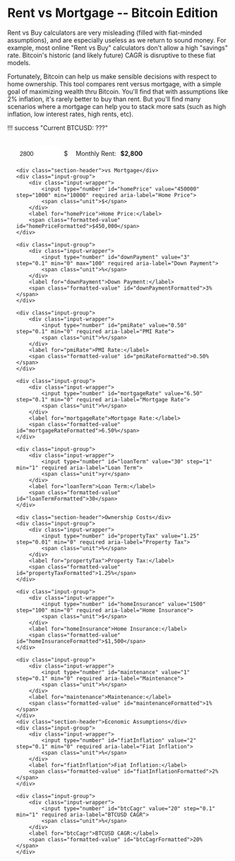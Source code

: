 # Rent vs Mortgage -- Bitcoin Edition

Rent vs Buy calculators are very misleading (filled with fiat-minded assumptions), and are especially useless as we return to sound money. For example, most online "Rent vs Buy" calculators don't allow a high "savings" rate. Bitcoin's historic (and likely future) CAGR is disruptive to these fiat models.

Fortunately, Bitcoin can help us make sensible decisions with respect to home ownership.
This tool compares rent versus mortgage, with a simple goal of maximizing wealth thru Bitcoin. You'll find that with assumptions like 2% inflation, it's rarely better to buy than rent. But you'll find many scenarios where a mortgage can help you to stack more sats (such as high inflation, low interest rates, high rents, etc).

<style>
    .md-content {
        padding: 20px;
    }
    .input-container {
        padding: 20px;
        border: 1px solid var(--md-default-fg-color--light);
        border-radius: 8px;
        background: var(--md-default-bg-color);
        margin-bottom: 20px;
    }
    .input-group {
        display: flex;
        align-items: center;
        margin-bottom: 15px;
    }
    .input-wrapper {
        display: flex;
        align-items: stretch;
        border: 1px solid var(--md-default-fg-color--light);
        border-radius: 4px;
        background: var(--md-default-bg-color);
        transition: border-color 0.2s, box-shadow 0.2s;
    }
    .input-wrapper:hover {
        border-color: var(--md-primary-fg-color--light);
    }
    .input-wrapper:focus-within {
        border-color: var(--md-primary-fg-color);
        box-shadow: 0 0 5px rgba(var(--md-primary-fg-color--rgb), 0.3);
    }
    input[type="number"] {
        width: 100px;
        padding: 8px;
        border: none;
        font-size: 1em;
        color: var(--md-default-fg-color);
        outline: none;
        border-radius: 4px 0 0 4px;
    }
    .unit {
        padding: 0 8px;
        font-size: 1em;
        color: var(--md-default-fg-color);
        pointer-events: none;
        border-left: 1px solid var(--md-default-fg-color--light);
        background: rgba(var(--md-default-bg-color--rgb), 0.7);
        display: flex;
        align-items: center;
        border-radius: 0 4px 4px 0;
    }
    label {
        font-size: 1em;
        color: var(--md-default-fg-color);
        margin-left: 10px;
        margin-right: 10px;
    }
    .formatted-value {
        font-weight: bold;
        color: var(--md-primary-fg-color);
    }
    #error {
        margin-top: 10px;
        padding: 10px;
        border: 1px solid var(--md-typeset-color-error);
        border-radius: 4px;
        background: var(--md-default-bg-color);
        color: var(--md-typeset-color-error);
        font-size: 0.9em;
    }
    #results {
        margin-top: 20px;
    }
    #results .summary {
        display: grid;
        grid-template-columns: 1fr;
        gap: 10px;
        margin-bottom: 15px;
        padding: 10px;
        background: var(--md-default-bg-color--light);
        border-radius: 4px;
    }
    #results .summary p {
        margin: 0;
        font-size: 1.1em;
        font-weight: bold;
        color: var(--md-default-fg-color);
    }
    #results .text {
        font-size: 1em;
        line-height: 1.8;
        color: var(--md-default-fg-color);
    }
    #results strong {
        color: var(--md-default-fg-color--dark);
    }
    #chart {
        width: 100%;
        max-width: 600px;
        height: 300px;
        margin: 20px 0;
    }
    .section-header {
        font-size: 1.1em;
        font-weight: bold;
        color: var(--md-default-fg-color--dark);
        margin-bottom: 10px;
        margin-top: 20px;
        display: flex;
        align-items: center;
        text-align: center;
        width: 100%;
    }
    .section-header::before,
    .section-header::after {
        content: '';
        flex: 1;
        border-bottom: 1px solid var(--md-default-fg-color--light);
    }
    .section-header::before {
        margin-right: 0.5em;
    }
    .section-header::after {
        margin-left: 0.5em;
    }
</style>

!!! success "Current BTCUSD: <span id="btcPrice">???</span>"

<form id="calcForm" class="input-container">
    <div class="input-group">
        <div class="input-wrapper">
            <input type="number" id="monthlyRent" value="2800" step="100" min="0" required aria-label="Monthly Rent">
            <span class="unit">$</span>
        </div>
        <label for="monthlyRent">Monthly Rent:</label>
        <span class="formatted-value" id="monthlyRentFormatted">$2,800</span>
    </div>
    
    <div class="section-header">vs Mortgage</div>
    <div class="input-group">
        <div class="input-wrapper">
            <input type="number" id="homePrice" value="450000" step="1000" min="10000" required aria-label="Home Price">
            <span class="unit">$</span>
        </div>
        <label for="homePrice">Home Price:</label>
        <span class="formatted-value" id="homePriceFormatted">$450,000</span>
    </div>
    
    <div class="input-group">
        <div class="input-wrapper">
            <input type="number" id="downPayment" value="3" step="0.1" min="0" max="100" required aria-label="Down Payment">
            <span class="unit">%</span>
        </div>
        <label for="downPayment">Down Payment:</label>
        <span class="formatted-value" id="downPaymentFormatted">3%</span>
    </div>
    
    <div class="input-group">
        <div class="input-wrapper">
            <input type="number" id="pmiRate" value="0.50" step="0.1" min="0" required aria-label="PMI Rate">
            <span class="unit">%</span>
        </div>
        <label for="pmiRate">PMI Rate:</label>
        <span class="formatted-value" id="pmiRateFormatted">0.50%</span>
    </div>
    
    <div class="input-group">
        <div class="input-wrapper">
            <input type="number" id="mortgageRate" value="6.50" step="0.1" min="0" required aria-label="Mortgage Rate">
            <span class="unit">%</span>
        </div>
        <label for="mortgageRate">Mortgage Rate:</label>
        <span class="formatted-value" id="mortgageRateFormatted">6.50%</span>
    </div>
    
    <div class="input-group">
        <div class="input-wrapper">
            <input type="number" id="loanTerm" value="30" step="1" min="1" required aria-label="Loan Term">
            <span class="unit">yr</span>
        </div>
        <label for="loanTerm">Loan Term:</label>
        <span class="formatted-value" id="loanTermFormatted">30</span>
    </div>
    
    <div class="section-header">Ownership Costs</div>
    <div class="input-group">
        <div class="input-wrapper">
            <input type="number" id="propertyTax" value="1.25" step="0.01" min="0" required aria-label="Property Tax">
            <span class="unit">%</span>
        </div>
        <label for="propertyTax">Property Tax:</label>
        <span class="formatted-value" id="propertyTaxFormatted">1.25%</span>
    </div>
    
    <div class="input-group">
        <div class="input-wrapper">
            <input type="number" id="homeInsurance" value="1500" step="100" min="0" required aria-label="Home Insurance">
            <span class="unit">$</span>
        </div>
        <label for="homeInsurance">Home Insurance:</label>
        <span class="formatted-value" id="homeInsuranceFormatted">$1,500</span>
    </div>
    
    <div class="input-group">
        <div class="input-wrapper">
            <input type="number" id="maintenance" value="1" step="0.1" min="0" required aria-label="Maintenance">
            <span class="unit">%</span>
        </div>
        <label for="maintenance">Maintenance:</label>
        <span class="formatted-value" id="maintenanceFormatted">1%</span>
    </div>
    <div class="section-header">Economic Assumptions</div>
    <div class="input-group">
        <div class="input-wrapper">
            <input type="number" id="fiatInflation" value="2" step="0.1" min="0" required aria-label="Fiat Inflation">
            <span class="unit">%</span>
        </div>
        <label for="fiatInflation">Fiat Inflation:</label>
        <span class="formatted-value" id="fiatInflationFormatted">2%</span>
    </div>
    
    <div class="input-group">
        <div class="input-wrapper">
            <input type="number" id="btcCagr" value="20" step="0.1" min="1" required aria-label="BTCUSD CAGR">
            <span class="unit">%</span>
        </div>
        <label for="btcCagr">BTCUSD CAGR:</label>
        <span class="formatted-value" id="btcCagrFormatted">20%</span>
    </div>
    
</form>

<div id="error" aria-live="polite"></div>
<div id="results"></div>

<script src="https://cdn.jsdelivr.net/npm/chart.js"></script>
<script>
    async function fetchBitcoinPrice() {
        const apiFetchers = [
            { name: 'CoinGecko', fetcher: () => fetch('https://api.coingecko.com/api/v3/simple/price?ids=bitcoin&vs_currencies=usd')
                .then(res => res.json())
                .then(data => data.bitcoin.usd) },
            { name: 'Blockchain.info', fetcher: () => fetch('https://blockchain.info/ticker')
                .then(res => res.json())
                .then(data => data.USD.last) },
            { name: 'Kraken', fetcher: () => fetch('https://api.kraken.com/0/public/Ticker?pair=XXBTZUSD')
                .then(res => res.json())
                .then(data => parseFloat(data.result.XXBTZUSD.c[0])) },
            { name: 'Coinpaprika', fetcher: () => fetch('https://api.coinpaprika.com/v1/tickers/btc-bitcoin')
                .then(res => res.json())
                .then(data => data.quotes.USD.price) },
            { name: 'Gemini', fetcher: () => fetch('https://api.gemini.com/v1/pubticker/btcusd')
                .then(res => res.json())
                .then(data => parseFloat(data.last)) }
        ];

        const results = await Promise.allSettled(apiFetchers.map(api => api.fetcher()));
        
        const successfulPrices = [];
        results.forEach((result, index) => {
            if (result.status === 'fulfilled' && !isNaN(result.value) && result.value > 0) {
                successfulPrices.push(result.value);
            }
        });
        
        if (successfulPrices.length === 0) {
            throw new Error('All API fetches failed');
        }
        
        // Average the successful prices
        const averagePrice = successfulPrices.reduce((sum, price) => sum + price, 0) / successfulPrices.length;
        return averagePrice;
    }

    // Format number as currency, percent, or number
    function formatValue(value, type, isWholeDollar = false) {
        const num = parseFloat(value);
        if (type === 'currency') {
            return '$' + Math.round(num).toLocaleString('en-US');
        } else if (type === 'percent') {
            return num.toFixed(Number.isInteger(num) ? 0 : 2) + '%';
        } else {
            return num.toLocaleString('en-US');
        }
    }

    // Update formatted values next to inputs
    function updateFormattedValues() {
        document.getElementById('monthlyRentFormatted').textContent = formatValue(document.getElementById('monthlyRent').value, 'currency');
        document.getElementById('homePriceFormatted').textContent = formatValue(document.getElementById('homePrice').value, 'currency', true);
        document.getElementById('downPaymentFormatted').textContent = formatValue(document.getElementById('downPayment').value, 'percent');
        document.getElementById('pmiRateFormatted').textContent = formatValue(document.getElementById('pmiRate').value, 'percent');
        document.getElementById('mortgageRateFormatted').textContent = formatValue(document.getElementById('mortgageRate').value, 'percent');
        document.getElementById('loanTermFormatted').textContent = formatValue(document.getElementById('loanTerm').value, 'number');
        document.getElementById('fiatInflationFormatted').textContent = formatValue(document.getElementById('fiatInflation').value, 'percent');
        document.getElementById('btcCagrFormatted').textContent = formatValue(document.getElementById('btcCagr').value, 'percent');
        document.getElementById('propertyTaxFormatted').textContent = formatValue(document.getElementById('propertyTax').value, 'percent');
        document.getElementById('homeInsuranceFormatted').textContent = formatValue(document.getElementById('homeInsurance').value, 'currency', true);
        document.getElementById('maintenanceFormatted').textContent = formatValue(document.getElementById('maintenance').value, 'percent');
    }

    // Validate inputs
    function validateInputs() {
        const homePrice = parseFloat(document.getElementById('homePrice').value) || 0;
        const downPayment = parseFloat(document.getElementById('downPayment').value) || 0;
        const pmiRate = parseFloat(document.getElementById('pmiRate').value) || 0;
        const mortgageRate = parseFloat(document.getElementById('mortgageRate').value) || 0;
        const loanTerm = parseInt(document.getElementById('loanTerm').value) || 0;
        const monthlyRent = parseFloat(document.getElementById('monthlyRent').value) || 0;
        const fiatInflation = parseFloat(document.getElementById('fiatInflation').value) || 0;
        const btcCagr = parseFloat(document.getElementById('btcCagr').value) || 0;
        const propertyTax = parseFloat(document.getElementById('propertyTax').value) || 0;
        const homeInsurance = parseFloat(document.getElementById('homeInsurance').value) || 0;
        const maintenance = parseFloat(document.getElementById('maintenance').value) || 0;

        const errors = [];
        if (homePrice < 10000) errors.push("Home Price must be at least $10,000");
        if (downPayment < 0 || downPayment > 100) errors.push("Down Payment must be between 0% and 100%");
        if (pmiRate < 0) errors.push("PMI Rate must be at least 0%");
        if (mortgageRate < 0) errors.push("Mortgage Rate must be at least 0%");
        if (loanTerm < 1) errors.push("Loan Term must be at least 1 year");
        if (monthlyRent < 0) errors.push("Monthly Rent must be at least $0");
        if (fiatInflation < 0) errors.push("Fiat Inflation must be at least 0%");
        if (btcCagr < 1) errors.push("BTCUSD CAGR must be at least 1%");
        if (propertyTax < 0) errors.push("Property Tax must be at least 0%");
        if (homeInsurance < 0) errors.push("Home Insurance must be at least $0");
        if (maintenance < 0) errors.push("Maintenance must be at least 0%");

        const errorDiv = document.getElementById('error');
        if (errors.length > 0) {
            errorDiv.innerHTML = `<p>${errors.join('<br>')}</p>`;
            return false;
        } else {
            errorDiv.innerHTML = '';
            return true;
        }
    }

    let btcPrice = null;

    async function updateBitcoinPrice() {
        try {
            btcPrice = await fetchBitcoinPrice();
            document.getElementById('btcPrice').textContent = `$${btcPrice.toLocaleString('en-US', { minimumFractionDigits: 2, maximumFractionDigits: 2 })}`;
        } catch (error) {
            console.error('Error fetching Bitcoin price:', error);
            document.getElementById('btcPrice').textContent = 'unavailable';
            btcPrice = null;
        }
    }

    function calculateMortgagePayment(principal, annualRate, years) {
        const monthlyRate = annualRate / 12 / 100;
        const months = years * 12;
        if (monthlyRate === 0) return principal / months;
        return principal * (monthlyRate * Math.pow(1 + monthlyRate, months)) / (Math.pow(1 + monthlyRate, months) - 1);
    }

    async function calculate() {
        if (!validateInputs()) {
            document.getElementById('results').innerHTML = '';
            return;
        }
        if (btcPrice === null) {
            document.getElementById('results').innerHTML = '';
            return;
        }

        const homePriceVal = parseFloat(document.getElementById('homePrice').value);
        const downPaymentPercent = parseFloat(document.getElementById('downPayment').value);
        const pmiRateVal = parseFloat(document.getElementById('pmiRate').value) / 100;
        const mortgageRateVal = parseFloat(document.getElementById('mortgageRate').value);
        const loanTermVal = parseInt(document.getElementById('loanTerm').value);
        const monthlyRentVal = parseFloat(document.getElementById('monthlyRent').value);
        const fiatInflationVal = parseFloat(document.getElementById('fiatInflation').value) / 100;
        const btcCagrVal = parseFloat(document.getElementById('btcCagr').value) / 100;
        const propertyTaxVal = parseFloat(document.getElementById('propertyTax').value) / 100;
        const homeInsuranceVal = parseFloat(document.getElementById('homeInsurance').value);
        const maintenanceVal = parseFloat(document.getElementById('maintenance').value) / 100;

        const downPayment = homePriceVal * (downPaymentPercent / 100);
        const loanAmount = homePriceVal - downPayment;
        const mortgageMonthly = calculateMortgagePayment(loanAmount, mortgageRateVal, loanTermVal);

        let pmiMonthlyInitial = 0;
        if (downPaymentPercent < 20) {
            pmiMonthlyInitial = (loanAmount * pmiRateVal) / 12;
        }
        const mortgageBaseInitial = mortgageMonthly + pmiMonthlyInitial;
        const taxMonthlyInitial = propertyTaxVal / 12 * homePriceVal;
        const maintMonthlyInitial = maintenanceVal / 12 * homePriceVal;
        const insMonthlyInitial = homeInsuranceVal / 12;
        const expensesInitial = taxMonthlyInitial + maintMonthlyInitial + insMonthlyInitial;
        const buyTotalInitial = mortgageBaseInitial + expensesInitial;

        let btcRent = downPayment / btcPrice;
        let btcBuy = 0;
        let remainingLoan = loanAmount;
        let currentHomeValue = homePriceVal;
        let currentRent = monthlyRentVal;
        let currentInsMonthly = homeInsuranceVal / 12;
        let currentBtcPrice = btcPrice;

        let rentExpenses = [];
        let mortgageExpenses = [];
        let years = [];

        const months = loanTermVal * 12;
        let annualRentExpense = 0;
        let annualMortgageExpense = 0;
        for (let month = 1; month <= months; month++) {
            currentBtcPrice = btcPrice * Math.pow(1 + (btcCagrVal / 12), month);
            currentHomeValue = homePriceVal * Math.pow(1 + (fiatInflationVal / 12), month);
            currentRent = monthlyRentVal * Math.pow(1 + (fiatInflationVal / 12), month);
            currentInsMonthly = (homeInsuranceVal / 12) * Math.pow(1 + (fiatInflationVal / 12), month);

            // Buy monthly costs
            const taxMonthly = propertyTaxVal / 12 * currentHomeValue;
            const maintMonthly = maintenanceVal / 12 * currentHomeValue;
            const insMonthly = currentInsMonthly;
            let mortgageThisMonth = 0;
            let interest = 0;
            let principal = 0;
            if (remainingLoan > 0) {
                interest = remainingLoan * (mortgageRateVal / 100 / 12);
                principal = mortgageMonthly - interest;
                if (principal > remainingLoan) {
                    principal = remainingLoan;
                    mortgageThisMonth = interest + principal;
                } else {
                    mortgageThisMonth = mortgageMonthly;
                }
                remainingLoan -= principal;
                if (remainingLoan < 0) remainingLoan = 0;
            }
            let pmiMonthly = 0;
            if (downPaymentPercent < 20) {
                pmiMonthly = (loanAmount * pmiRateVal) / 12;
            }
            const buyMonthlyTotal = mortgageThisMonth + taxMonthly + insMonthly + maintMonthly + pmiMonthly;

            const monthlySaving = buyMonthlyTotal - currentRent;

            if (monthlySaving > 0) {
                // Renting saves money this month, invest in rent scenario
                btcRent += monthlySaving / currentBtcPrice;
            } else if (monthlySaving < 0) {
                // Buying saves money this month, invest in buy scenario
                btcBuy += (-monthlySaving) / currentBtcPrice;
            }

            annualRentExpense += currentRent;
            annualMortgageExpense += buyMonthlyTotal;

            if (month % 12 === 0) {
                rentExpenses.push(annualRentExpense);
                mortgageExpenses.push(annualMortgageExpense);
                years.push(month / 12);
                annualRentExpense = 0;
                annualMortgageExpense = 0;
            }
        }

        const finalBtcPrice = btcPrice * Math.pow(1 + (btcCagrVal / 12), months);
        const homeEquity = currentHomeValue - remainingLoan;
        const houseWorthBtc = (homeEquity / finalBtcPrice).toFixed(4);
        btcBuy += homeEquity / finalBtcPrice;

        const difference = btcRent - btcBuy;
        const absDifference = Math.abs(difference).toFixed(4);
        const rentBtc = btcRent.toFixed(4);
        const buyBtc = btcBuy.toFixed(4);
        let text = '';
        if (difference > 0) {
            text = `Based on the above inputs, it would be better to rent rather than mortgage as that would allow you to accumulate ${rentBtc} ₿, which is ${absDifference} ₿ more than had you bought a house (worth ${houseWorthBtc} ₿ after ${loanTermVal} years of fiat debasement).`;
        } else {
            text = `Based on the above inputs, it would be better to mortgage rather than rent as this would allow you to stack more sats, you would gain an additional ${absDifference} ₿ on top of the equity of the house (worth ${houseWorthBtc} ₿ after ${loanTermVal} years).`;
        }

        // Display results
        const resultsDiv = document.getElementById('results');
        resultsDiv.innerHTML = `
            <div class="summary">
                <p>Mortgage: ${formatValue(mortgageBaseInitial, 'currency')} per month, equity: ${houseWorthBtc} ₿</p>
                <p>Rent: ${formatValue(monthlyRentVal, 'currency')} to ${formatValue(currentRent, 'currency')} per month</p>
                <hr />
                <p>${difference > 0 ? 'Renting' : 'Buying'} wins by ${absDifference} ₿, total saved: ${rentBtc} ₿</p>
            </div>
            <div id="chart-container"></div>
            <div class="text">
                <p>${text}</p>
            </div>
        `;

        // Graceful degradation: Check if Chart.js is loaded
        if (window.Chart) {
            // Add canvas to chart container
            const chartContainer = document.getElementById('chart-container');
            const canvas = document.createElement('canvas');
            canvas.id = 'chart';
            chartContainer.appendChild(canvas);
            
            // Draw chart if Chart.js is available
            new Chart(document.getElementById('chart'), {
                type: 'line',
                data: {
                    labels: years,
                    datasets: [
                        { label: 'Rent Expenses', data: rentExpenses, borderColor: '#28a745', fill: false },
                        { label: 'Mortgage Expenses', data: mortgageExpenses, borderColor: '#007bff', fill: false }
                    ]
                },
                options: {
                    responsive: true,
                    scales: {
                        y: { 
                            title: { display: true, text: 'Annual Expenses ($)' }, 
                            beginAtZero: true,
                            ticks: {
                                callback: function(value) {
                                    return '$' + value.toLocaleString();
                                }
                            }
                        },
                        x: { title: { display: true, text: 'Years' } }
                    },
                    plugins: {
                        tooltip: {
                            callbacks: {
                                label: function(context) {
                                    let label = context.dataset.label || '';
                                    if (label) {
                                        label += ': ';
                                    }
                                    label += '$' + context.parsed.y.toLocaleString();
                                    return label;
                                }
                            }
                        }
                    }
                }
            });
        }

        // Update formatted values
        updateFormattedValues();
    }
    
    // Add event listeners to all inputs for auto-calculation
    document.querySelectorAll('#calcForm input').forEach(input => {
        input.addEventListener('input', calculate);
    });
    
    // Initial calculation and formatting on page load
    updateBitcoinPrice().then(() => calculate());
</script>
















